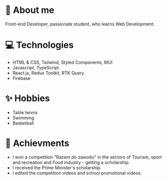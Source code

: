 # 📜 About me

 Front-end Developer, passionate student, who learns Web Development. <br />

# 💻 Technologies
- HTML & CSS, Tailwind, Styled Components, MUI
- Javascript, TypeScript
- React.js, Redux Toolkit, RTK Query
- Firebase

# ✨ Hobbies

- Table tennis
- Swimming
- Basketball

# 💼  Achievments

- I won a competition "Razem do zawodu" in the sectors of Tourism, sport and recreation and Food industry - getting a scholarship.
- I received the Prime Minister's scholarship.
- I edited the competition videos and school promotional videos.


